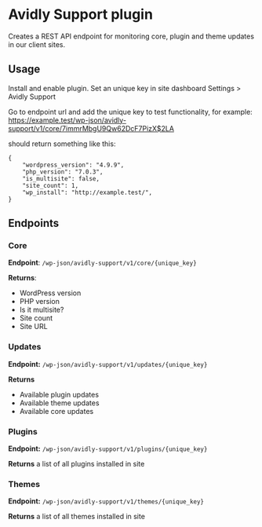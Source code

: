 Avidly Support plugin
======================
Creates a REST API endpoint for monitoring core, plugin and theme updates in our client sites.

## Usage

Install and enable plugin. Set an unique key in site dashboard Settings > Avidly Support

Go to endpoint url and add the unique key to test functionality, for example: https://example.test/wp-json/avidly-support/v1/core/7immrMbgU9Qw62DcF7PizX$2LA

should return something like this:

```
{
	"wordpress_version": "4.9.9",
	"php_version": "7.0.3",
	"is_multisite": false,
	"site_count": 1,
	"wp_install": "http://example.test/",
}
```

## Endpoints

### Core

**Endpoint**: `/wp-json/avidly-support/v1/core/{unique_key}`

**Returns**: 
- WordPress version
- PHP version
- Is it multisite?
- Site count
- Site URL

### Updates

**Endpoint:** `/wp-json/avidly-support/v1/updates/{unique_key}`

**Returns** 
- Available plugin updates
- Available theme updates
- Available core updates

### Plugins

**Endpoint:** `/wp-json/avidly-support/v1/plugins/{unique_key}`

**Returns** a list of all plugins installed in site

### Themes

**Endpoint:** `/wp-json/avidly-support/v1/themes/{unique_key}`

**Returns** a list of all themes installed in site
